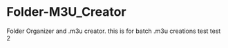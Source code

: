 # Folder-M3U_Creator
Folder Organizer and .m3u creator. this is for batch .m3u creations
test
test 2